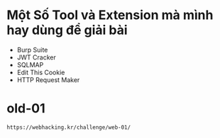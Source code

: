 # Một Số Tool và Extension mà mình hay dùng để giải bài
  - Burp Suite
  - JWT Cracker
  - SQLMAP
  - Edit This Cookie
  - HTTP Request Maker

# old-01
 ```https://webhacking.kr/challenge/web-01/```
